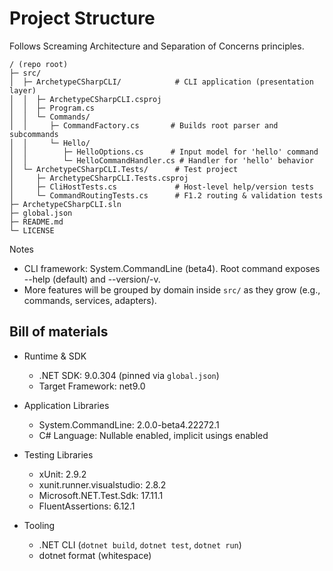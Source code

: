 # Project Structure

Follows Screaming Architecture and Separation of Concerns principles.

```
/ (repo root)
├─ src/
│  ├─ ArchetypeCSharpCLI/            # CLI application (presentation layer)
│  │  ├─ ArchetypeCSharpCLI.csproj
│  │  ├─ Program.cs
│  │  └─ Commands/
│  │     ├─ CommandFactory.cs       # Builds root parser and subcommands
│  │     └─ Hello/
│  │        ├─ HelloOptions.cs      # Input model for 'hello' command
│  │        └─ HelloCommandHandler.cs # Handler for 'hello' behavior
│  └─ ArchetypeCSharpCLI.Tests/      # Test project
│     ├─ ArchetypeCSharpCLI.Tests.csproj
│     ├─ CliHostTests.cs             # Host-level help/version tests
│     └─ CommandRoutingTests.cs      # F1.2 routing & validation tests
├─ ArchetypeCSharpCLI.sln
├─ global.json
├─ README.md
└─ LICENSE
```

Notes
- CLI framework: System.CommandLine (beta4). Root command exposes --help (default) and --version/-v.
- More features will be grouped by domain inside `src/` as they grow (e.g., commands, services, adapters).

## Bill of materials

- Runtime & SDK
	- .NET SDK: 9.0.304 (pinned via `global.json`)
	- Target Framework: net9.0

- Application Libraries
	- System.CommandLine: 2.0.0-beta4.22272.1
	- C# Language: Nullable enabled, implicit usings enabled

- Testing Libraries
	- xUnit: 2.9.2
	- xunit.runner.visualstudio: 2.8.2
	- Microsoft.NET.Test.Sdk: 17.11.1
	- FluentAssertions: 6.12.1

- Tooling
	- .NET CLI (`dotnet build`, `dotnet test`, `dotnet run`)
	- dotnet format (whitespace)
